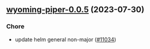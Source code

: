 

## [wyoming-piper-0.0.5](https://github.com/truecharts/charts/compare/wyoming-piper-0.0.4...wyoming-piper-0.0.5) (2023-07-30)

### Chore

- update helm general non-major ([#11034](https://github.com/truecharts/charts/issues/11034))
  
  